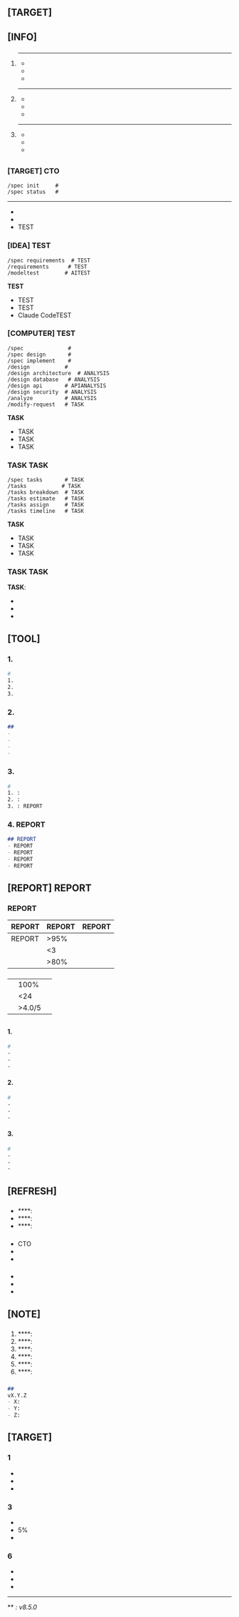 #  

## [TARGET] 


## [INFO] 

### 
1. ****
   - 
   - 
   - 

2. ****
   - 
   - 
   - 

3. ****
   - 
   - 
   - 

##  

### [TARGET] CTO
```
/spec init     # 
/spec status   # 
```

****
- 
- 
- TEST

### [IDEA] TEST
```
/spec requirements  # TEST
/requirements      # TEST
/modeltest        # AITEST
```

**TEST**
- TEST
- TEST
- Claude CodeTEST

### [COMPUTER] TEST
```
/spec              # 
/spec design       # 
/spec implement    # 
/design           # 
/design architecture  # ANALYSIS
/design database   # ANALYSIS
/design api       # APIANALYSIS
/design security  # ANALYSIS
/analyze          # ANALYSIS
/modify-request   # TASK
```

**TASK**
- TASK
- TASK
- TASK

### TASK TASK
```
/spec tasks       # TASK
/tasks           # TASK
/tasks breakdown  # TASK
/tasks estimate   # TASK
/tasks assign     # TASK
/tasks timeline   # TASK
```

**TASK**
- TASK
- TASK
- TASK

### TASK TASK
**TASK**: 

- 
- 
- 

## [TOOL] 

### 1. 
```bash
# 
1. 
2. 
3. 
```

### 2. 
```markdown
## 
- 
- 
- 
- 
```

### 3. 
```bash
# 
1. : 
2. : 
3. : REPORT
```

### 4. REPORT
```markdown
## REPORT
- REPORT
- REPORT
- REPORT
- REPORT
```

## [REPORT] REPORT

### REPORT
| REPORT | REPORT | REPORT |
|------|--------|----------|
| REPORT | >95% |  |
|  | <3 |  |
|  | >80% |  |

### 
|  |  |  |
|------|--------|----------|
|  | 100% |  |
|  | <24 |  |
|  | >4.0/5 |  |

##  

### 

#### 1. 
```bash
# 
- 
- 
- 
```

#### 2. 
```bash
# 
- 
- 
- 
```

#### 3. 
```bash
# 
- 
- 
- 
```

## [REFRESH] 

### 
- ****: 
- ****: 
- ****: 

### 
- CTO
- 
- 

### 
- 
- 
- 

## [NOTE] 

### 
1. ****: 
2. ****: 
3. ****: 
4. ****: 
5. ****: 
6. ****: 

### 
```markdown
## 
vX.Y.Z
- X: 
- Y: 
- Z: 
```

## [TARGET] 

### 1
- 
- 
- 

### 3
- 
- 5%
- 

### 6
- 
- 
- 

---

**
*: v8.5.0*